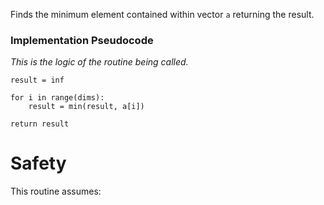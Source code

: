 Finds the minimum element contained within vector `a` returning the result.

### Implementation Pseudocode

_This is the logic of the routine being called._

```ignore
result = inf

for i in range(dims):
    result = min(result, a[i])

return result
```

# Safety

This routine assumes: